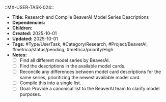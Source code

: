 ::MX-USER-TASK-024::
- **Title:** Research and Compile BeaverAI Model Series Descriptions
- **Dependencies:** 
- **Children:** 
- **Created:** 2025-10-01
- **Updated:** 2025-10-01
- **Tags:** #Type/UserTask, #Category/Research, #Project/BeaverAI, #metrica/status/pending, #metrica/priority/High
- **Notes:** 
	- [ ] Find all different model series by BeaverAI.
	- [ ] Find the descriptions in the available model cards.
	- [ ] Reconcile any differences between model card descriptions for the same series, prioritizing the newest available model card.
	- [ ] Compile this into a single list.
	- [ ] Goal: Provide a canonical list to the BeaverAI team to clarify model purposes.